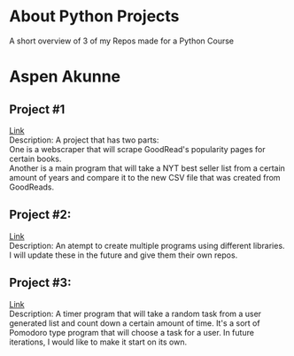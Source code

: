 # About Python Projects
A short overview of 3 of my Repos made for a Python Course

# Aspen Akunne

## Project #1
[Link](https://github.com/AkunneA/Book_Popularity)<br/>
Description: A project that has two parts:<br/> One is a webscraper that will scrape GoodRead's popularity pages for certain books. <br/> Another is a main program that will take a NYT best seller list from a certain amount of years and compare it to the new CSV file that was created from GoodReads.

## Project #2:
[Link](https://github.com/AkunneA/Mixed_Bag)<br/>
Description: An atempt to create multiple programs using different libraries. I will update these in the future and give them their own repos. 

## Project #3:
[Link](https://github.com/AkunneA/Timer_Project)<br/>
Description: A timer program that will take a random task from a user generated list and count down a certain amount of time. It's a sort of Pomodoro type program that will choose a task for a user. In future iterations, I would like to make it start on its own. 
